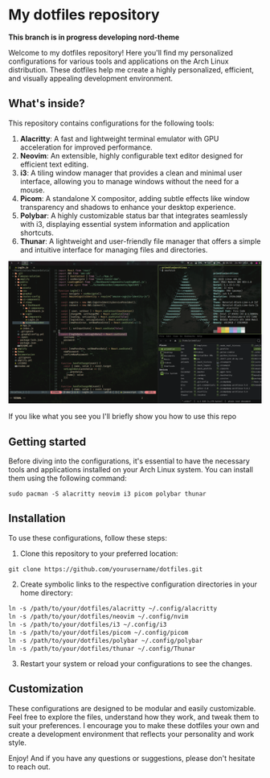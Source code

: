 # My dotfiles repository

**This branch is in progress developing nord-theme**

Welcome to my dotfiles repository! Here you'll find my personalized configurations for various tools and applications on the Arch Linux distribution. These dotfiles help me create a highly personalized, efficient, and visually appealing development environment.

## What's inside?

This repository contains configurations for the following tools:

1. **Alacritty**: A fast and lightweight terminal emulator with GPU acceleration for improved performance.
2. **Neovim**: An extensible, highly configurable text editor designed for efficient text editing.
3. **i3**: A tiling window manager that provides a clean and minimal user interface, allowing you to manage windows without the need for a mouse.
4. **Picom**: A standalone X compositor, adding subtle effects like window transparency and shadows to enhance your desktop experience.
5. **Polybar**: A highly customizable status bar that integrates seamlessly with i3, displaying essential system information and application shortcuts.
6. **Thunar**: A lightweight and user-friendly file manager that offers a simple and intuitive interface for managing files and directories.

![My Desktop Image](ForestRice.png)

If you like what you see you I'll briefly show you how to use this repo

## Getting started

Before diving into the configurations, it's essential to have the necessary tools and applications installed on your Arch Linux system. You can install them using the following command:

```
sudo pacman -S alacritty neovim i3 picom polybar thunar
```

## Installation

To use these configurations, follow these steps:

1. Clone this repository to your preferred location:

```
git clone https://github.com/yourusername/dotfiles.git
```

2. Create symbolic links to the respective configuration directories in your home directory:

```
ln -s /path/to/your/dotfiles/alacritty ~/.config/alacritty
ln -s /path/to/your/dotfiles/neovim ~/.config/nvim
ln -s /path/to/your/dotfiles/i3 ~/.config/i3
ln -s /path/to/your/dotfiles/picom ~/.config/picom
ln -s /path/to/your/dotfiles/polybar ~/.config/polybar
ln -s /path/to/your/dotfiles/thunar ~/.config/Thunar
```

3. Restart your system or reload your configurations to see the changes.

## Customization

These configurations are designed to be modular and easily customizable. Feel free to explore the files, understand how they work, and tweak them to suit your preferences. I encourage you to make these dotfiles your own and create a development environment that reflects your personality and work style.

Enjoy! And if you have any questions or suggestions, please don't hesitate to reach out.
